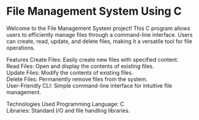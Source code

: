 # File Management System Using C
Welcome to the File Management System project! This C program allows users to efficiently manage files through a command-line interface. Users can create, read, update, and delete files, making it a versatile tool for file operations.

Features
Create Files: Easily create new files with specified content.<br>
Read Files: Open and display the contents of existing files.<br>
Update Files: Modify the contents of existing files.<br>
Delete Files: Permanently remove files from the system.<br>
User-Friendly CLI: Simple command-line interface for intuitive file management.<br>

Technologies Used
Programming Language: C<br>
Libraries: Standard I/O and file handling libraries.<br>
